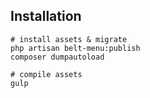 ## Installation

```
# install assets & migrate
php artisan belt-menu:publish
composer dumpautoload

# compile assets
gulp
```